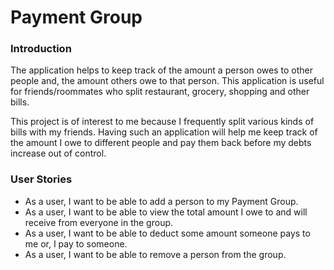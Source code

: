 # **Payment Group**

### **Introduction**
The application helps to keep track of the amount a person owes to other people and, the amount
others owe to that person. This application is useful for friends/roommates who
split restaurant, grocery, shopping and other bills.

This project is of interest to me because I frequently split various kinds of bills with my friends.
Having such an application will help me keep track of the amount I owe to different people and 
pay them back before my debts increase out of control. 

### **User Stories**
* As a user, I want to be able to add a person to my Payment Group.
* As a user, I want to be able to view the total amount I owe to and will receive from everyone in the group.
* As a user, I want to be able to deduct some amount someone pays to me or, I pay to someone.
* As a user, I want to be able to remove a person from the group.


